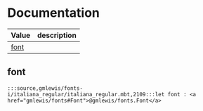 # Documentation
|Value|description|
|---|---|
|[font](#font)||

## font

```moonbit
:::source,gmlewis/fonts-i/italiana_regular/italiana_regular.mbt,2109:::let font : <a href="gmlewis/fonts#Font">@gmlewis/fonts.Font</a>
```

